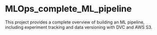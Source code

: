 # MLOps_complete_ML_pipeline
This project provides a complete overview of building an ML pipeline, including experiment tracking and data versioning with DVC and AWS S3.
